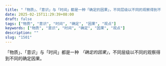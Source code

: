 ```yaml
---
title: "「物质」、「意识」与「时间」都是一种「确定的因果」，不同层级以不同的观察得到不同的确定因果。"
date: 2025-02-15T11:29:39+08:00
draft: false
tags: ["物质", "意识", "时间", "确定", "因果", "观点"]
keywords: ["物质", "意识", "时间", "确定", "因果", "观点"]
description: ""
slug: "1501"
---
```


「物质」、「意识」与「时间」都是一种 *「确定的因果」*，不同层级以不同的观察得到不同的确定因果。
